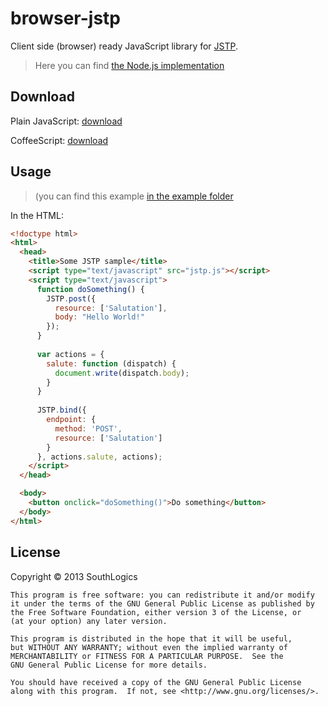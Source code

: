 browser-jstp
============

Client side (browser) ready JavaScript library for [JSTP](https://github.com/southlogics/jstp-rfc).

> Here you can find [the Node.js implementation](https://github.com/southlogics/node-jstp)

Download
--------

Plain JavaScript: [download](https://raw.github.com/Fetcher/client-side-jstp/master/js/jstp.js)

CoffeeScript: [download](https://raw.github.com/Fetcher/client-side-jstp/master/coffee/jstp.coffee)

Usage
-----

> (you can find this example [in the example folder](example)

In the HTML:

```html
<!doctype html>
<html>
  <head>
    <title>Some JSTP sample</title>
    <script type="text/javascript" src="jstp.js"></script>
    <script type="text/javascript">
      function doSomething() {
        JSTP.post({
          resource: ['Salutation'],
          body: "Hello World!"  
        });
      }
      
      var actions = {
        salute: function (dispatch) {
          document.write(dispatch.body);
        }
      }
      
      JSTP.bind({
        endpoint: {
          method: 'POST',
          resource: ['Salutation']
        }
      }, actions.salute, actions);
    </script>
  </head>

  <body>
    <button onclick="doSomething()">Do something</button>
  </body>
</html>
```

License
-------

Copyright © 2013 SouthLogics

    This program is free software: you can redistribute it and/or modify
    it under the terms of the GNU General Public License as published by
    the Free Software Foundation, either version 3 of the License, or
    (at your option) any later version.

    This program is distributed in the hope that it will be useful,
    but WITHOUT ANY WARRANTY; without even the implied warranty of
    MERCHANTABILITY or FITNESS FOR A PARTICULAR PURPOSE.  See the
    GNU General Public License for more details.

    You should have received a copy of the GNU General Public License
    along with this program.  If not, see <http://www.gnu.org/licenses/>.
